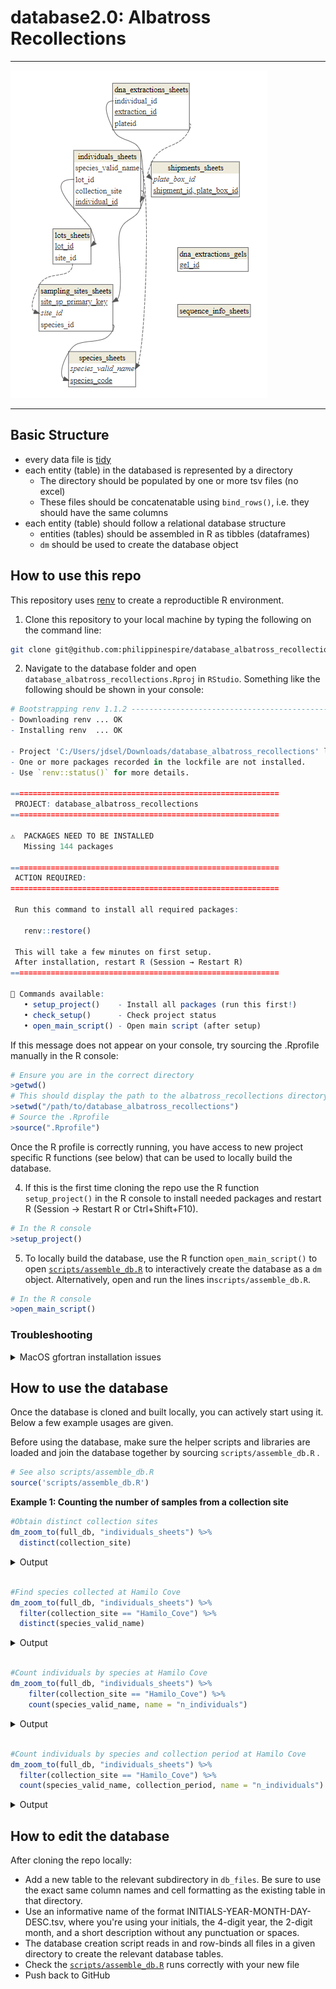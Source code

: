 # database2.0: Albatross Recollections

---

![](database_erd.png)

---

## Basic Structure
* every data file is [tidy](https://cran.r-project.org/web/packages/tidyr/vignettes/tidy-data.html)
* each entity (table) in the databased is represented by a directory
  * The directory should be populated by one or more tsv files (no excel)
  * These files should be concatenatable using `bind_rows()`, i.e. they should have the same columns
* each entity (table) should follow a relational database structure
  * entities (tables) should be assembled in R as tibbles (dataframes)
  * `dm` should be used to create the database object

## How to use this repo
This repository uses [renv](https://rstudio.github.io/renv/) to create a reproductible R environment. 


1. Clone this repository to your local machine by typing the following on the command line:
```bash
git clone git@github.com:philippinespire/database_albatross_recollections.git
```
2. Navigate to the database folder and open `database_albatross_recollections.Rproj` in `RStudio`. Something like the following should be shown in your console:
```r
# Bootstrapping renv 1.1.2 ---------------------------------------------------
- Downloading renv ... OK
- Installing renv  ... OK

- Project 'C:/Users/jdsel/Downloads/database_albatross_recollections' loaded. [renv 1.1.2]
- One or more packages recorded in the lockfile are not installed.
- Use `renv::status()` for more details.

============================================================
 PROJECT: database_albatross_recollections
============================================================

⚠️  PACKAGES NEED TO BE INSTALLED
   Missing 144 packages

============================================================
 ACTION REQUIRED:
============================================================

 Run this command to install all required packages:

   renv::restore()

 This will take a few minutes on first setup.
 After installation, restart R (Session → Restart R)
============================================================

📌 Commands available:
   • setup_project()    - Install all packages (run this first!)
   • check_setup()      - Check project status
   • open_main_script() - Open main script (after setup)
```
If this message does not appear on your console, try sourcing the .Rprofile manually in the R console:
```r
# Ensure you are in the correct directory
>getwd()
# This should display the path to the albatross_recollections directory. If not, set the directory manually:
>setwd("/path/to/database_albatross_recollections")
# Source the .Rprofile
>source(".Rprofile")
```
Once the R profile is correctly running, you have access to new project specific R functions (see below) that can be used to locally build the database.

4. If this is the first time cloning the repo use the R function `setup_project()` in the R console to install needed packages and restart R (Session → Restart R or Ctrl+Shift+F10).

```r
# In the R console
>setup_project()
```

5. To locally build the database, use the R function `open_main_script()` to open [`scripts/assemble_db.R`](scripts/assemble_db.R) to interactively create the database as a `dm` object. Alternatively, open and run the lines in`scripts/assemble_db.R`.

```r
# In the R console
>open_main_script()
```


### Troubleshooting

<details>
  <summary> MacOS gfortran installation issues </summary>
  If you are having issues installing packages due to gfortran related issues on Mac, try installing the latest version from https://mac.r-project.org/tools/.
</details>

## How to use the database
Once the database is cloned and built locally, you can actively start using it. Below a few example usages are given. 

Before using the database, make sure the helper scripts and libraries are loaded and join the database together by sourcing `scripts/assemble_db.R` .

```r
# See also scripts/assemble_db.R
source('scripts/assemble_db.R')
```

**Example 1: Counting the number of samples from a collection site**


```r
#Obtain distinct collection sites
dm_zoom_to(full_db, "individuals_sheets") %>%
  distinct(collection_site)
```
<details>
  <summary>Output</summary>

```r
# A tibble: 105 × 1
   collection_site   
   <chr>             
 1 Port_Dupon        
 2 Cebu_Market       
 3 Ragay_River       
 4 Pasacao           
 5 Pandanan_Id       
 6 Puerto_Galera     
 7 Port_Caltom       
 8 Guijulugan_Beach  
 9 Bais_Bay_Anchorage
10 Hamilo_Cove       
# ℹ 95 more rows
```
</details>
<br>

```r
#Find species collected at Hamilo Cove
dm_zoom_to(full_db, "individuals_sheets") %>%
  filter(collection_site == "Hamilo_Cove") %>%
  distinct(species_valid_name)
```

<details>
  <summary>Output</summary>

```r
# A tibble: 7 × 1
  species_valid_name         
  <chr>                      
1 Atherinomorus_duodecimalis 
2 Atherinomorus_endrachtensis
3 Ambassis_urotaenia         
4 Gazza_minuta               
5 Hypoatherina_temminckii    
6 Equulites_leuciscus        
7 Spratelloides_delicatulus  
```
</details>

<br>

```r
#Count individuals by species at Hamilo Cove
dm_zoom_to(full_db, "individuals_sheets") %>%
    filter(collection_site == "Hamilo_Cove") %>%
    count(species_valid_name, name = "n_individuals")
```
<details>
  <summary>Output</summary>

```r
# A tibble: 7 × 2
  species_valid_name          n_individuals
  <chr>                               <int>
1 Ambassis_urotaenia                     96
2 Atherinomorus_duodecimalis            192
3 Atherinomorus_endrachtensis            60
4 Equulites_leuciscus                    32
5 Gazza_minuta                           96
6 Hypoatherina_temminckii                96
7 Spratelloides_delicatulus              96
```
</details>
<br>

```r
#Count individuals by species and collection period at Hamilo Cove
dm_zoom_to(full_db, "individuals_sheets") %>%
  filter(collection_site == "Hamilo_Cove") %>%
  count(species_valid_name, collection_period, name = "n_individuals")
```

<details>
  <summary>Output</summary>

```r
# A tibble: 8 × 3
  species_valid_name          collection_period n_individuals
  <chr>                       <chr>                     <int>
1 Ambassis_urotaenia          Contemporary                 96
2 Atherinomorus_duodecimalis  Albatross                    96
3 Atherinomorus_duodecimalis  Contemporary                 96
4 Atherinomorus_endrachtensis Albatross                    60
5 Equulites_leuciscus         Albatross                    32
6 Gazza_minuta                Albatross                    96
7 Hypoatherina_temminckii     Contemporary                 96
8 Spratelloides_delicatulus   Contemporary                 96
```
</details>

## How to edit the database
After cloning the repo locally:
* Add a new table to the relevant subdirectory in `db_files`. Be sure to use the exact same column names and cell formatting as the existing table in that directory. 
* Use an informative name of the format INITIALS-YEAR-MONTH-DAY-DESC.tsv, where you're using your initials, the 4-digit year, the 2-digit month, and a short description without any punctuation or spaces.
* The database creation script reads in and row-binds all files in a given directory to create the relevant database tables.
* Check the [`scripts/assemble_db.R`](scripts/assemble_db.R) runs correctly with your new file
* Push back to GitHub
